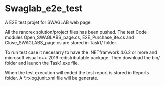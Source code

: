 # Swaglab_e2e_test
A E2E test projet for SWAGLAB web page.

All the ranorex solution/project files has been pushed.
The test Code modules Open_SWAGLABS_page.cs, E2E_Purchase_ite.cs and Close_SWAGLABS_page.cs are stored in Task1/ folder.

To run test case it necesarry to have the .NETframwork 4.6.2 or more and microsoft visual c++ 2019 redistributable package.
Then download the bin/ folder and launch the Task1.exe file.

When the test execution will ended the test report is stored in Reports folder. A *.rxlog.junit.xml file will be generate.
